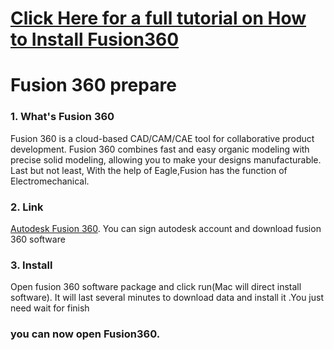 # [Click Here for a full tutorial on How to Install Fusion360](https://www.nexmaker.com/doc/2cad/Fusion360prepare.html)

# Fusion 360 prepare
### 1. What's Fusion 360
Fusion 360 is a cloud-based CAD/CAM/CAE tool for collaborative product development. Fusion 360 combines fast and easy organic modeling with precise solid modeling, allowing you to make your designs manufacturable. Last but not least, With the help of Eagle,Fusion has the function of Electromechanical.

### 2. Link
[Autodesk Fusion 360](https://www.autodesk.com/products/fusion-360/free-trial). You can sign autodesk account and download fusion 360 software

### 3. Install
Open fusion 360 software package and click run(Mac will direct install software). It will last several minutes to download data and install it .You just need wait for finish

### you can now open Fusion360.

